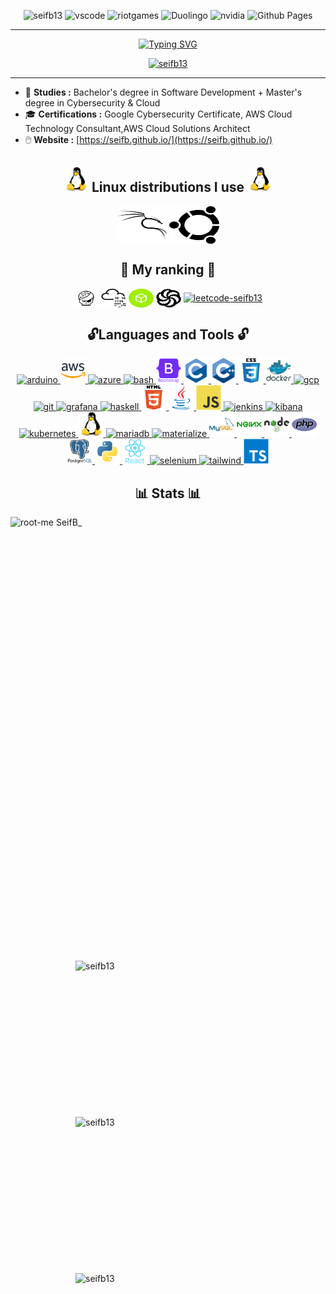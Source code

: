 <p align="center"> <img src="https://komarev.com/ghpvc/?username=seifb13&label=Profile%20views&color=0fb7ff&style=flat" alt="seifb13" /> <img src="https://img.shields.io/badge/Visual%20Studio%20Code-0078d7.svg?style=for-the-badge&logo=visual-studio-code&logoColor=white" alt="vscode" height="20" /> <img src="https://img.shields.io/badge/riotgames-D32936.svg?style=for-the-badge&logo=riotgames&logoColor=white" alt="riotgames" height="20" /> <img src="https://img.shields.io/badge/Duolingo-%234DC730.svg?style=for-the-badge&logo=Duolingo&logoColor=white" alt="Duolingo" height="20" /> <img src="https://img.shields.io/badge/nVIDIA-%2376B900.svg?style=for-the-badge&logo=nVIDIA&logoColor=white" alt="nvidia" height="20" /> <img src="https://img.shields.io/badge/github%20pages-121013?style=for-the-badge&logo=github&logoColor=white" alt="Github Pages" height="20" /></p>

---
<p align="center">
<a href="https://git.io/typing-svg"><img src="https://readme-typing-svg.herokuapp.com?font=Fira+Code&duration=4000&pause=800&color=009BF7&center=true&multiline=true&random=false&width=800&height=140&lines=Hi+%F0%9F%91%8B%2C+I'm+Se%C3%AFfeddine+B.;I'm+a+Software+Developer+%26+Student+in+Cybersecurity+%26+Cloud+!+%F0%9F%96%A5%EF%B8%8F;%F0%9F%8C%B1+I%E2%80%99m+currently+learning+Ansible+%26+Jenkins+(AWS+CI%2FCD).;Welcome+to+my+Github+Profile+!+%E2%9C%A8" alt="Typing SVG" /></a> </p>
<p align="center"> <a href="https://github.com/ryo-ma/github-profile-trophy"><img src="https://github-profile-trophy.vercel.app/?username=seifb13&theme=nord" alt="seifb13" /></a> </p>

---
- 🏢 **Studies :** Bachelor's degree in Software Development + Master's degree in Cybersecurity & Cloud
- 🎓 **Certifications :** Google Cybersecurity Certificate, AWS Cloud Technology Consultant,AWS Cloud Solutions Architect
- 🖱️ **Website :** [https://seifb.github.io/](https://seifb.github.io/)

<h2 align="center"><img src="https://raw.githubusercontent.com/devicons/devicon/master/icons/linux/linux-original.svg" alt="linux" height="40" /> Linux distributions I use <img src="https://raw.githubusercontent.com/devicons/devicon/master/icons/linux/linux-original.svg" alt="linux" height="40" /></h2>
<p align="center">
<a href="https://www.kali.org/" target="blank"><img align="center" src="assets/kali.svg" alt="kali" height="60" width="80" /></a>
<a href="https://ubuntu.com/" target="blank"><img align="center" src="assets/ubuntu.svg" alt="ubuntu" height="60" width="80" /></a>
</p>

<h2 align="center"> 📌 My ranking 📌 </h2>
<p align="center">
<a href="https://www.root-me.org/SeifB_?lang=fr" target="_blank"><img align="center" src="assets/rootme.svg" alt="rootme-seifb_" height="30" width="40" /></a>
<a href="https://tryhackme.com/p/SeifB" target="_blank"><img align="center" src="assets/tryhackme.svg" alt="tryhackme-seifb_" height="30" width="40" /></a>
<a href="https://app.hackthebox.com/users/1829055" target="_blank"><img align="center" src="assets/hackthebox.svg" alt="hackthebox-seifb_" height="30" width="40" /></a>
<a href="https://www.codewars.com/users/SeifB_" target="_blank"><img align="center" src="assets/codewars.svg" alt="codewars-seifb_" height="30" width="40" /></a>
<a href="https://www.leetcode.com/seifb13" target="_blank"><img align="center" src="https://raw.githubusercontent.com/rahuldkjain/github-profile-readme-generator/master/src/images/icons/Social/leet-code.svg" alt="leetcode-seifb13" height="30" width="40" /></a>
</p>

<h2 align="center"> 🔓Languages and Tools 🔓 </h2>

<p align="center"> <a href="https://www.arduino.cc/" target="_blank" rel="noreferrer"> <img src="https://cdn.worldvectorlogo.com/logos/arduino-1.svg" alt="arduino" width="40" height="40"/> </a> <a href="https://aws.amazon.com" target="_blank" rel="noreferrer"> <img src="https://raw.githubusercontent.com/devicons/devicon/master/icons/amazonwebservices/amazonwebservices-original-wordmark.svg" alt="aws" width="40" height="40"/> </a> <a href="https://azure.microsoft.com/en-in/" target="_blank" rel="noreferrer"> <img src="https://www.vectorlogo.zone/logos/microsoft_azure/microsoft_azure-icon.svg" alt="azure" width="40" height="40"/> </a> <a href="https://www.gnu.org/software/bash/" target="_blank" rel="noreferrer"> <img src="https://www.vectorlogo.zone/logos/gnu_bash/gnu_bash-icon.svg" alt="bash" width="40" height="40"/> <a href="https://getbootstrap.com" target="_blank" rel="noreferrer"> <img src="https://raw.githubusercontent.com/devicons/devicon/master/icons/bootstrap/bootstrap-plain-wordmark.svg" alt="bootstrap" width="40" height="40"/> </a> <a href="https://www.cprogramming.com/" target="_blank" rel="noreferrer"> <img src="https://raw.githubusercontent.com/devicons/devicon/master/icons/c/c-original.svg" alt="c" width="40" height="40"/> </a> <a href="https://www.w3schools.com/cpp/" target="_blank" rel="noreferrer"> <img src="https://raw.githubusercontent.com/devicons/devicon/master/icons/cplusplus/cplusplus-original.svg" alt="cplusplus" width="40" height="40"/> </a> <a href="https://www.w3schools.com/css/" target="_blank" rel="noreferrer"> <img src="https://raw.githubusercontent.com/devicons/devicon/master/icons/css3/css3-original-wordmark.svg" alt="css3" width="40" height="40"/> </a> <a href="https://www.docker.com/" target="_blank" rel="noreferrer"> <img src="https://raw.githubusercontent.com/devicons/devicon/master/icons/docker/docker-original-wordmark.svg" alt="docker" width="40" height="40"/> </a> <a href="https://cloud.google.com" target="_blank" rel="noreferrer"> <img src="https://www.vectorlogo.zone/logos/google_cloud/google_cloud-icon.svg" alt="gcp" width="40" height="40"/> </a> <a href="https://git-scm.com/" target="_blank" rel="noreferrer"> <img src="https://www.vectorlogo.zone/logos/git-scm/git-scm-icon.svg" alt="git" width="40" height="40"/> </a> <a href="https://grafana.com" target="_blank" rel="noreferrer"> <img src="https://www.vectorlogo.zone/logos/grafana/grafana-icon.svg" alt="grafana" width="40" height="40"/> </a> <a href="https://www.haskell.org/" target="_blank" rel="noreferrer"> <img src="https://upload.wikimedia.org/wikipedia/commons/1/1c/Haskell-Logo.svg" alt="haskell" width="40" height="40"/> </a> <a href="https://www.w3.org/html/" target="_blank" rel="noreferrer"> <img src="https://raw.githubusercontent.com/devicons/devicon/master/icons/html5/html5-original-wordmark.svg" alt="html5" width="40" height="40"/> </a> <a href="https://www.java.com" target="_blank" rel="noreferrer"> <img src="https://raw.githubusercontent.com/devicons/devicon/master/icons/java/java-original.svg" alt="java" width="40" height="40"/> </a> <a href="https://developer.mozilla.org/en-US/docs/Web/JavaScript" target="_blank" rel="noreferrer"> <img src="https://raw.githubusercontent.com/devicons/devicon/master/icons/javascript/javascript-original.svg" alt="javascript" width="40" height="40"/> </a> <a href="https://www.jenkins.io" target="_blank" rel="noreferrer"> <img src="https://www.vectorlogo.zone/logos/jenkins/jenkins-icon.svg" alt="jenkins" width="40" height="40"/> </a> <a href="https://www.elastic.co/kibana" target="_blank" rel="noreferrer"> <img src="https://www.vectorlogo.zone/logos/elasticco_kibana/elasticco_kibana-icon.svg" alt="kibana" width="40" height="40"/> </a> <a href="https://kubernetes.io" target="_blank" rel="noreferrer"> <img src="https://www.vectorlogo.zone/logos/kubernetes/kubernetes-icon.svg" alt="kubernetes" width="40" height="40"/> </a> <a href="https://www.linux.org/" target="_blank" rel="noreferrer"> <img src="https://raw.githubusercontent.com/devicons/devicon/master/icons/linux/linux-original.svg" alt="linux" width="40" height="40"/> </a> <a href="https://mariadb.org/" target="_blank" rel="noreferrer"> <img src="https://www.vectorlogo.zone/logos/mariadb/mariadb-icon.svg" alt="mariadb" width="40" height="40"/> </a> <a href="https://materializecss.com/" target="_blank" rel="noreferrer"> <img src="https://raw.githubusercontent.com/prplx/svg-logos/5585531d45d294869c4eaab4d7cf2e9c167710a9/svg/materialize.svg" alt="materialize" width="40" height="40"/> </a> <a href="https://www.mysql.com/" target="_blank" rel="noreferrer"> <img src="https://raw.githubusercontent.com/devicons/devicon/master/icons/mysql/mysql-original-wordmark.svg" alt="mysql" width="40" height="40"/> </a> <a href="https://www.nginx.com" target="_blank" rel="noreferrer"> <img src="https://raw.githubusercontent.com/devicons/devicon/master/icons/nginx/nginx-original.svg" alt="nginx" width="40" height="40"/> </a> <a href="https://nodejs.org" target="_blank" rel="noreferrer"> <img src="https://raw.githubusercontent.com/devicons/devicon/master/icons/nodejs/nodejs-original-wordmark.svg" alt="nodejs" width="40" height="40"/> <a href="https://www.php.net" target="_blank" rel="noreferrer"> <img src="https://raw.githubusercontent.com/devicons/devicon/master/icons/php/php-original.svg" alt="php" width="40" height="40"/> </a> <a href="https://www.postgresql.org" target="_blank" rel="noreferrer"> <img src="https://raw.githubusercontent.com/devicons/devicon/master/icons/postgresql/postgresql-original-wordmark.svg" alt="postgresql" width="40" height="40"/> </a> <a href="https://www.python.org" target="_blank" rel="noreferrer"> <img src="https://raw.githubusercontent.com/devicons/devicon/master/icons/python/python-original.svg" alt="python" width="40" height="40"/> </a> <a href="https://reactjs.org/" target="_blank" rel="noreferrer"> <img src="https://raw.githubusercontent.com/devicons/devicon/master/icons/react/react-original-wordmark.svg" alt="react" width="40" height="40"/> </a> <a href="https://www.selenium.dev" target="_blank" rel="noreferrer"> <img src="https://raw.githubusercontent.com/detain/svg-logos/780f25886640cef088af994181646db2f6b1a3f8/svg/selenium-logo.svg" alt="selenium" width="40" height="40"/> </a> <a href="https://tailwindcss.com/" target="_blank" rel="noreferrer"> <img src="https://www.vectorlogo.zone/logos/tailwindcss/tailwindcss-icon.svg" alt="tailwind" width="40" height="40"/> </a> <a href="https://www.typescriptlang.org/" target="_blank" rel="noreferrer"> <img src="https://raw.githubusercontent.com/devicons/devicon/master/icons/typescript/typescript-original.svg" alt="typescript" width="40" height="40"/> </a>

<br>

<h2 align="center"> 📊 Stats 📊 </h2>

<p>
  <img align="left" width="500" height="710px" src="https://root-me-diff.vercel.app/rm-gh?nickname=SeifB_&gstats=show&style=dark" alt="root-me SeifB_">
  <img align="right" width="400" height="250px" src="https://github-readme-stats-perso-git-master-seifb-s-projects.vercel.app/api?username=seifb13&show_icons=true&theme=nord&locale=fr" alt="seifb13" />
  <img align="right" width="400" height="250px" src="https://github-readme-streak-stats.herokuapp.com/?user=seifb13&theme=nord&locale=fr" alt="seifb13" />
  <img align="right" width="400" height="200px" src="https://github-readme-stats-perso-git-master-seifb-s-projects.vercel.app/api/top-langs?username=seifb13&show_icons=true&theme=nord&locale=fr&layout=compact" alt="seifb13" />
  
</p>


